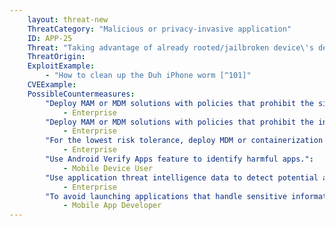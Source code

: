 ```yaml
---
    layout: threat-new
    ThreatCategory: "Malicious or privacy-invasive application"
    ID: APP-25
    Threat: "Taking advantage of already rooted/jailbroken device\'s degraded security state to perform malicious action or obtain a persistent presence"
    ThreatOrigin:
    ExploitExample:
        - "How to clean up the Duh iPhone worm [^101]"
    CVEExample:
    PossibleCountermeasures:
        "Deploy MAM or MDM solutions with policies that prohibit the side-loading of apps, which may bypass security checks on the app.":
            - Enterprise
        "Deploy MAM or MDM solutions with policies that prohibit the installation of apps from 3rd party (unofficial) app stores.":
            - Enterprise
        "For the lowest risk tolerance, deploy MDM or containerization solutions with policies that can detect and block access to enterprise resources by rooted/jail-broken devices.":
            - Enterprise
        "Use Android Verify Apps feature to identify harmful apps.":
            - Mobile Device User
        "Use application threat intelligence data to detect potential abuse of rooted/jail-broken BYOD devices":
            - Enterprise
        "To avoid launching applications that handle sensitive information on a rooted/jail-broken device, perform device integrity checking, such as using Android SafetyNet, Samsung Knox hardware-backed remote attestation, or other applicable remote attestation technologies device integrity attestation API":
            - Mobile App Developer
---
```

